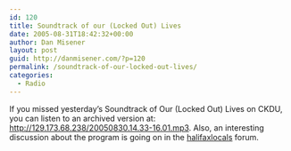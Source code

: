 ```yaml
---
id: 120
title: Soundtrack of our (Locked Out) Lives
date: 2005-08-31T18:42:32+00:00
author: Dan Misener
layout: post
guid: http://danmisener.com/?p=120
permalink: /soundtrack-of-our-locked-out-lives/
categories:
  - Radio
---
```

If you missed yesterday&#8217;s Soundtrack of Our (Locked Out) Lives on CKDU, you can listen to an archived version at: <http://129.173.68.238/20050830.14.33-16.01.mp3>. Also, an interesting discussion about the program is going on in the [halifaxlocals](http://media.locals.ca/localsconf/viewtopic.php?t=35976) forum.